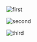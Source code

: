 ![first](https://github.com/AmadeuAnjos/game-mata-mosquito/assets/53497771/422298fe-f6fc-47f6-95c2-3e741582cc03)

![second](https://github.com/AmadeuAnjos/game-mata-mosquito/assets/53497771/bc8fc20c-c171-484f-a102-4058fe1a4b40)

![third](https://github.com/AmadeuAnjos/game-mata-mosquito/assets/53497771/713cfe70-125d-4e7d-98e9-02849601a59b)

